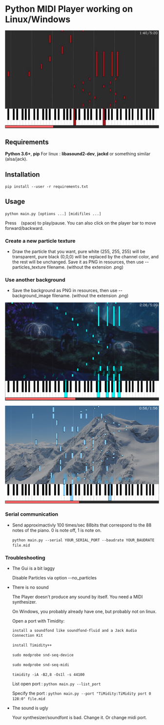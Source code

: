 # Python MIDI Player working on Linux/Windows

![Exemple](exemple1.gif)  

## Requirements
**Python 3.6+**, **pip**
For linux : **libasound2-dev**, **jackd** or something similar (alsa/jack).

## Installation
`pip install --user -r requirements.txt`

## Usage
`python main.py [options ...] [midifiles ...]`

Press ` ` (space) to play/pause. You can also click on the player bar to move forward/backward.

### Create a new particle texture
- Draw the particle that you want, pure white (255, 255, 255) will be transparent,
pure black (0,0,0) will be replaced by the channel color, and the rest will be unchanged.
Save it as PNG in resources, then use --particles_texture filename. (without the extension .png)

### Use another background
- Save the background as PNG in resources, then use --background_image filename. (without the extension .png)

![Exemple](exemple2.png)  

![Exemple](exemple3.png)  

### Serial communication
- Send approximactivly 100 times/sec 88bits that correspond to the 88 notes of the piano. 0 is note off, 1 is note on.

    `python main.py --serial YOUR_SERIAL_PORT --baudrate YOUR_BAUDRATE file.mid`

### Troubleshooting
- The Gui is a bit laggy

    Disable Particles via option --no_particles

- There is no sound

    The Player doesn't produce any sound by itself. You need a MIDI synthesizer.

    On Windows, you probably already have one, but probably not on linux.

    Open a port with Timidity:

      install a soundfond like soundfond-fluid and a Jack Audio Connection Kit

      install Timidity++

      sudo modprobe snd-seq-device

      sudo modprobe snd-seq-midi

      timidity -iA -B2,8 -Os1l -s 44100

    List open port : `python main.py --list_port`

    Specify the port : `python main.py --port "TiMidity:TiMidity port 0 128:0" file.mid`

- The sound is ugly

    Your synthesizer/soundfont is bad. Change it. Or change midi port.
